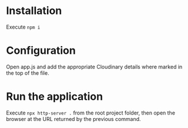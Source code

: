 # Installation
Execute `npm i`

# Configuration

Open app.js and add the appropriate Cloudinary details where marked in the top of the file.

# Run the application
Execute `npx http-server .` from the root project folder, then open the browser at the URL returned by the previous command.